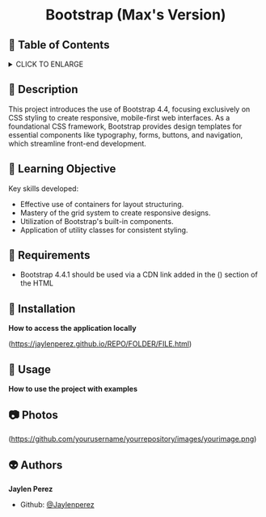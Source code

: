 # <p align="center">Bootstrap (Max's Version)</p>

## :bookmark: Table of Contents
<details>
        <summary>
        CLICK TO ENLARGE
        </summary>
        :memo: <a href="#description">Description</a>
        <br>
        :school: <a href="#learning objective">Learning Objective</a>
        <br>
        :floppy_disk: <a href="#requirements">Requirements</a>
        <br>
        :wrench: <a href="#installation">Installation</a>
        <br>
        :calling: <a href="#usage">Usage</a>
        <br>
        :camera: <a href="#pictures">Pictures</a>
        <br>
        :alien: <a href="#authors">Authors</a>
</details>

## :memo: <span id="description">Description</span>
This project introduces the use of Bootstrap 4.4, focusing exclusively on CSS styling to create responsive, mobile-first web interfaces. As a foundational CSS framework, Bootstrap provides design templates for essential components like typography, forms, buttons, and navigation, which streamline front-end development.
## :school: <span id="learning objective">Learning Objective</span>

Key skills developed:

* Effective use of containers for layout structuring.
* Mastery of the grid system to create responsive designs.
* Utilization of Bootstrap's built-in components.
* Application of utility classes for consistent styling.
## :floppy_disk: <span id="requirements">Requirements</span>

* Bootstrap 4.4.1 should be used via a CDN link added in the (<head>) section of the HTML

## :wrench: <span id="installation">Installation</span>

**How to access the application locally**

(https://jaylenperez.github.io/REPO/FOLDER/FILE.html)

## :calling: <spam id="usage">Usage</span>

**How to use the project with examples**

## :camera: <span id="photos">Photos</span>

(https://github.com/yourusername/yourrepository/images/yourimage.png)

## :alien: <span id="authors">Authors</span>

**Jaylen Perez**
- Github: [@Jaylenperez](https://github.com/Jaylenperez)